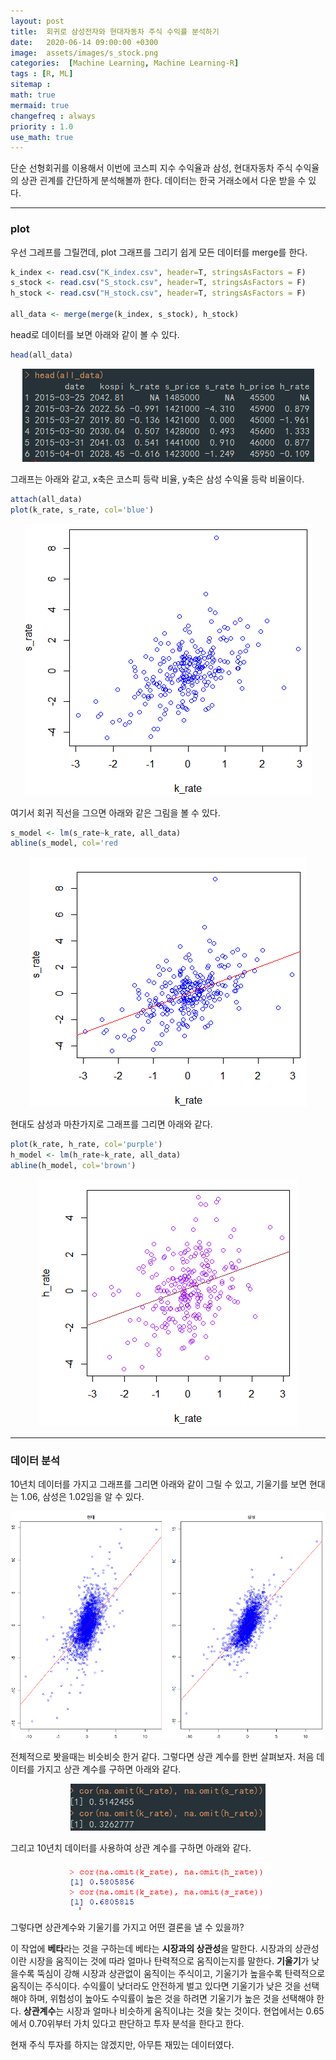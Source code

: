 ```yaml
---
layout: post
title:  회귀로 삼성전자와 현대자동차 주식 수익률 분석하기
date:   2020-06-14 09:00:00 +0300
image:  assets/images/s_stock.png
categories:  [Machine Learning, Machine Learning-R]
tags : [R, ML]
sitemap :
math: true
mermaid: true
changefreq : always
priority : 1.0
use_math: true
--- 
```



단순 선형회귀를 이용해서 이번에 코스피 지수 수익율과 삼성, 현대자동차 주식 수익율의 상관 괸계를 간단하게 분석해볼까 한다. 데이터는 한국 거래소에서 다운 받을 수 있다. 


---------


### plot

우선 그레프를 그릴껀데, plot 그래프를 그리기 쉽게 모든 데이터를 merge를 한다.

```r
k_index <- read.csv("K_index.csv", header=T, stringsAsFactors = F)
s_stock <- read.csv("S_stock.csv", header=T, stringsAsFactors = F)
h_stock <- read.csv("H_stock.csv", header=T, stringsAsFactors = F)

all_data <- merge(merge(k_index, s_stock), h_stock)
```

head로 데이터를 보면 아래와 같이 볼 수 있다.

```r
head(all_data)
```

<center><img src="../assets/images/all_data.png" ></center>


그래프는 아래와 같고, x축은 코스피 등락 비율, y축은 삼성 수익율 등락 비율이다.

```r
attach(all_data)
plot(k_rate, s_rate, col='blue')
```

<center><img src="../assets/images/s_stock2.png" ></center>

여기서 회귀 직선을 그으면 아래와 같은 그림을 볼 수 있다.

```r
s_model <- lm(s_rate~k_rate, all_data)
abline(s_model, col='red
```

<center><img src="../assets/images/s_stock3.png" ></center>

현대도 삼성과 마찬가지로 그래프를 그리면 아래와 같다.

```r
plot(k_rate, h_rate, col='purple')
h_model <- lm(h_rate~k_rate, all_data)
abline(h_model, col='brown')
```

<center><img src="../assets/images/h_stock.png" ></center>


---------


### 데이터 분석 

10년치 데이터를 가지고 그래프를 그리면 아래와 같이 그릴 수 있고, 기울기를 보면 현대는 1.06, 삼성은 1.02임을 알 수 있다. 

<center><img src="../assets/images/10Ydata.png"></center>

전체적으로 봣을때는 비슷비슷 한거 같다. 그렇다면 상관 계수를 한번 살펴보자. 처음 데이터를 가지고 상관 계수를 구하면 아래와 같다.

<center><img src="../assets/images/cor.png" ></center>

그리고 10년치 데이터를 사용하여 상관 계수를 구하면 아래와 같다.

<center><img src="../assets/images/cor2.png" ></center>


그렇다면 상관계수와 기울기를 가지고 어떤 결론을 낼 수 있을까? 


이 작업에 **베타**라는 것을 구하는데 베타는 **시장과의 상관성**을 말한다. 시장과의 상관성이란 시장을 움직이는 것에 따라 얼마나 탄력적으로 움직이는지를 말한다. **기울기**가 낮을수록 뚝심이 강해 시장과 상관없이 움직이는 주식이고, 기울기가 높을수록 탄력적으로 움직이는 주식이다. 수익률이 낮더라도 안전하게 벌고 있다면 기울기가 낮은 것을 선택해야 하며, 위험성이 높아도 수익률이 높은 것을 하려면 기울기가 높은 것을 선택해야 한다. **상관계수**는 시장과 얼마나 비슷하게 움직이냐는 것을 찾는 것이다. 현업에서는 0.65에서 0.70위부터 가치 있다고 판단하고 투자 분석을 한다고 한다. 


현재 주식 투자를 하지는 않겠지만, 아무튼 재밌는 데이터였다.



